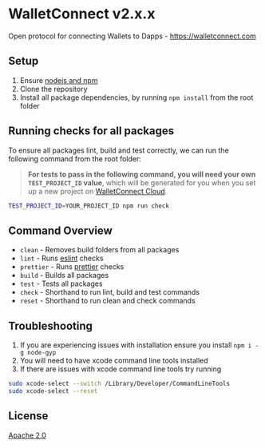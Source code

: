 # WalletConnect v2.x.x

Open protocol for connecting Wallets to Dapps - https://walletconnect.com

## Setup

1. Ensure [nodejs and npm](https://nodejs.org/en/)
2. Clone the repository
3. Install all package dependencies, by running `npm install` from the root folder

## Running checks for all packages

To ensure all packages lint, build and test correctly, we can run the following command from the root folder:

> **For tests to pass in the following command, you will need your own `TEST_PROJECT_ID` value**,
> which will be generated for you when you set up a new project on [WalletConnect Cloud](https://cloud.walletconnect.com).

```zsh
TEST_PROJECT_ID=YOUR_PROJECT_ID npm run check
```

## Command Overview

- `clean` - Removes build folders from all packages
- `lint` - Runs [eslint](https://eslint.org/) checks
- `prettier` - Runs [prettier](https://prettier.io/) checks
- `build` - Builds all packages
- `test` - Tests all packages
- `check` - Shorthand to run lint, build and test commands
- `reset` - Shorthand to run clean and check commands

## Troubleshooting

1. If you are experiencing issues with installation ensure you install `npm i -g node-gyp`
2. You will need to have xcode command line tools installed
3. If there are issues with xcode command line tools try running

```zsh
sudo xcode-select --switch /Library/Developer/CommandLineTools
sudo xcode-select --reset
```

## License

[Apache 2.0](https://github.com/WalletConnect/walletconnect-monorepo/blob/v2.0/LICENSE)

